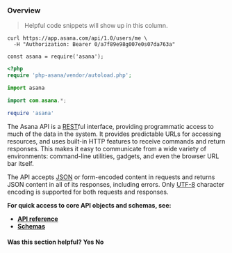 <span></span>
<section class="full-section beta">
<section>

# Overview

> Helpful code snippets will show up in this column.

```shell
curl https://app.asana.com/api/1.0/users/me \
  -H "Authorization: Bearer 0/a7f89e98g007e0s07da763a"
```

```javascript--nodejs
const asana = require('asana');
```

```php
<?php
require 'php-asana/vendor/autoload.php';
```

```python
import asana
```

```java
import com.asana.*;
```

```ruby
require 'asana'
```

<span class="description">
The Asana API is a <a href="https://developer.mozilla.org/en-US/docs/Glossary/REST" target="_blank" rel="noopener noreferrer">REST</a>ful
interface, providing programmatic access to much of the data in the system. It provides predictable URLs for accessing
resources, and uses built-in HTTP features to receive commands and return responses. This makes it easy to communicate
from a wide variety of environments: command-line utilities, gadgets, and even the browser URL bar itself.
</span>

The API accepts <a href="http://json.org/" target="_blank" rel="noopener noreferrer">JSON</a> or form-encoded content in requests and returns
JSON content in all of its responses, including errors. Only
<a href="https://developer.mozilla.org/en-US/docs/Glossary/UTF-8" target="_blank" rel="noopener noreferrer">UTF-8</a> character encoding is
supported for both requests and responses.

**For quick access to core API objects and schemas, see:**

* [**API reference**](/docs/asana)
* [**Schemas**](/docs/schemas)

<div>
  <div class="docs-developer-satisfaction-content">
      <h4>Was this section helpful? <a class="positiveFeedback-DevSatisfaction" style="cursor:pointer;">Yes </a><a class="negativeFeedback-DevSatisfaction" style="cursor:pointer;">No</a></h4>
  </div>
</div>


</section>

